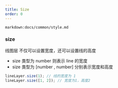 ```yaml
---
title: Size
order: 0
---
```


`markdown:docs/common/style.md`

### size

线图层 不仅可以设置宽度，还可以设置线的高度

- size 类型为 number 则表示 line 的宽度
- size 类型为 [number , number] 分别表示宽度和高度

```javascript
lineLayer.size(1); // 线的宽度为 1
lineLayer.size([1, 2]); // 宽度为1，高度2
```
